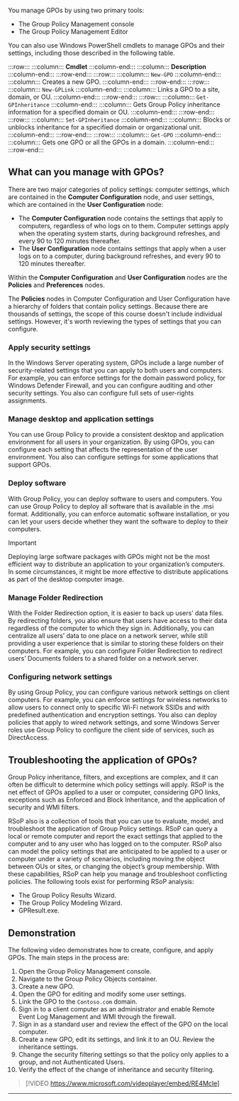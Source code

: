 You manage GPOs by using two primary tools:

 -  The Group Policy Management console
 -  The Group Policy Management Editor

You can also use Windows PowerShell cmdlets to manage GPOs and their settings, including those described in the following table.

:::row:::
  :::column:::
    **Cmdlet**
  :::column-end:::
  :::column:::
    **Description**
  :::column-end:::
:::row-end:::
:::row:::
  :::column:::
    `New-GPO`
  :::column-end:::
  :::column:::
    Creates a new GPO.
  :::column-end:::
:::row-end:::
:::row:::
  :::column:::
    `New-GPLink`
  :::column-end:::
  :::column:::
    Links a GPO to a site, domain, or OU.
  :::column-end:::
:::row-end:::
:::row:::
  :::column:::
    `Get-GPInheritance`
  :::column-end:::
  :::column:::
    Gets Group Policy inheritance information for a specified domain or OU.
  :::column-end:::
:::row-end:::
:::row:::
  :::column:::
    `Set-GPInheritance`
  :::column-end:::
  :::column:::
    Blocks or unblocks inheritance for a specified domain or organizational unit.
  :::column-end:::
:::row-end:::
:::row:::
  :::column:::
    `Get-GPO`
  :::column-end:::
  :::column:::
    Gets one GPO or all the GPOs in a domain.
  :::column-end:::
:::row-end:::


## What can you manage with GPOs?

There are two major categories of policy settings: computer settings, which are contained in the **Computer Configuration** node, and user settings, which are contained in the **User Configuration** node:

 -  The **Computer Configuration** node contains the settings that apply to computers, regardless of who logs on to them. Computer settings apply when the operating system starts, during background refreshes, and every 90 to 120 minutes thereafter.
 -  The **User Configuration** node contains settings that apply when a user logs on to a computer, during background refreshes, and every 90 to 120 minutes thereafter.

Within the **Computer Configuration** and **User Configuration** nodes are the **Policies** and **Preferences** nodes.

The **Policies** nodes in Computer Configuration and User Configuration have a hierarchy of folders that contain policy settings. Because there are thousands of settings, the scope of this course doesn't include individual settings. However, it's worth reviewing the types of settings that you can configure.

### Apply security settings

In the Windows Server operating system, GPOs include a large number of security-related settings that you can apply to both users and computers. For example, you can enforce settings for the domain password policy, for Windows Defender Firewall, and you can configure auditing and other security settings. You also can configure full sets of user-rights assignments.

### Manage desktop and application settings

You can use Group Policy to provide a consistent desktop and application environment for all users in your organization. By using GPOs, you can configure each setting that affects the representation of the user environment. You also can configure settings for some applications that support GPOs.

### Deploy software

With Group Policy, you can deploy software to users and computers. You can use Group Policy to deploy all software that is available in the .msi format. Additionally, you can enforce automatic software installation, or you can let your users decide whether they want the software to deploy to their computers.

> [!IMPORTANT]
> Deploying large software packages with GPOs might not be the most efficient way to distribute an application to your organization’s computers. In some circumstances, it might be more effective to distribute applications as part of the desktop computer image.

### Manage Folder Redirection

With the Folder Redirection option, it is easier to back up users’ data files. By redirecting folders, you also ensure that users have access to their data regardless of the computer to which they sign in. Additionally, you can centralize all users’ data to one place on a network server, while still providing a user experience that is similar to storing these folders on their computers. For example, you can configure Folder Redirection to redirect users’ Documents folders to a shared folder on a network server.

### Configuring network settings

By using Group Policy, you can configure various network settings on client computers. For example, you can enforce settings for wireless networks to allow users to connect only to specific Wi-Fi network SSIDs and with predefined authentication and encryption settings. You also can deploy policies that apply to wired network settings, and some Windows Server roles use Group Policy to configure the client side of services, such as DirectAccess.

## Troubleshooting the application of GPOs?

Group Policy inheritance, filters, and exceptions are complex, and it can often be difficult to determine which policy settings will apply. RSoP is the net effect of GPOs applied to a user or computer, considering GPO links, exceptions such as Enforced and Block Inheritance, and the application of security and WMI filters.

RSoP also is a collection of tools that you can use to evaluate, model, and troubleshoot the application of Group Policy settings. RSoP can query a local or remote computer and report the exact settings that applied to the computer and to any user who has logged on to the computer. RSoP also can model the policy settings that are anticipated to be applied to a user or computer under a variety of scenarios, including moving the object between OUs or sites, or changing the object’s group membership. With these capabilities, RSoP can help you manage and troubleshoot conflicting policies. The following tools exist for performing RSoP analysis:

 -  The Group Policy Results Wizard.
 -  The Group Policy Modeling Wizard.
 -  GPResult.exe.

## Demonstration

The following video demonstrates how to create, configure, and apply GPOs. The main steps in the process are:

1.  Open the Group Policy Management console.
2.  Navigate to the Group Policy Objects container.
3.  Create a new GPO.
4.  Open the GPO for editing and modify some user settings.
5.  Link the GPO to the `Contoso.com` domain.
6.  Sign in to a client computer as an administrator and enable Remote Event Log Management and WMI through the firewall.
7.  Sign in as a standard user and review the effect of the GPO on the local computer.
8.  Create a new GPO, edit its settings, and link it to an OU. Review the inheritance settings.
9.  Change the security filtering settings so that the policy only applies to a group, and not Authenticated Users.
10. Verify the effect of the change of inheritance and security filtering.

> [!VIDEO https://www.microsoft.com/videoplayer/embed/RE4McIe]

---

##